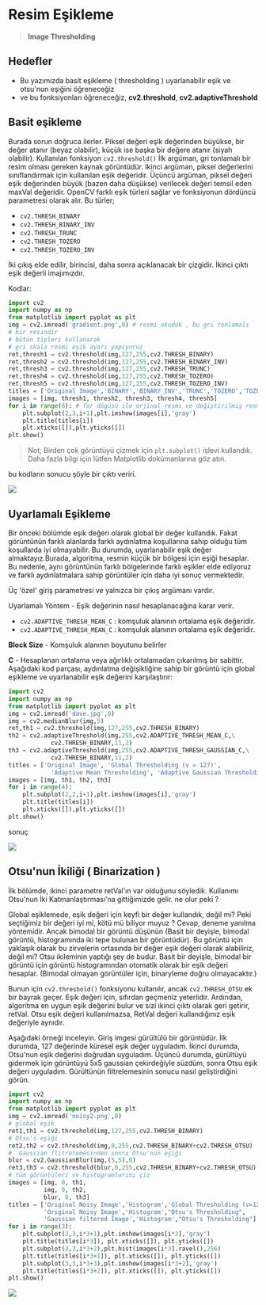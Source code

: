 # Resim Eşikleme

> **Image Thresholding**

## Hedefler

* Bu yazımızda basit eşikleme \( thresholding \) uyarlanabilir eşik ve otsu'nun eşiğini öğreneceğiz
* ve bu fonksiyonları öğreneceğiz, **cv2.threshold**, **cv2.adaptiveThreshold**

## Basit eşikleme

Burada sorun doğruca ilerler. Piksel değeri eşik değerinden büyükse, bir değer atanır \(beyaz olabilir\), küçük ise başka bir değere atanır \(siyah olabilir\). Kullanılan fonksiyon `cv2.threshold()` İlk argüman, gri tonlamalı bir resim olması gereken kaynak görüntüdür. İkinci argüman, piksel değerlerini sınıflandırmak için kullanılan eşik değeridir. Üçüncü argüman, piksel değeri eşik değerinden büyük \(bazen daha düşükse\) verilecek değeri temsil eden maxVal değeridir. OpenCV farklı eşik türleri sağlar ve fonksiyonun dördüncü parametresi olarak alır. Bu türler;

* `cv2.THRESH_BINARY`
* `cv2.THRESH_BINARY_INV`
* `cv2.THRESH_TRUNC`
* `cv2.THRESH_TOZERO`
* `cv2.THRESH_TOZERO_INV`

İki çıkış elde edilir, birincisi, daha sonra açıklanacak bir çizgidir. İkinci çıktı eşik değerli imajımızdır.

Kodlar:

```python
import cv2
import numpy as np
from matplotlib import pyplot as plt
img = cv2.imread('gradient.png',0) # resmi okuduk , bu gri tonlamalı
# bir resindir
# bütün tipleri kullanarak
# gri skala resmi eşik ayarı yapıyoruz
ret,thresh1 = cv2.threshold(img,127,255,cv2.THRESH_BINARY)
ret,thresh2 = cv2.threshold(img,127,255,cv2.THRESH_BINARY_INV)
ret,thresh3 = cv2.threshold(img,127,255,cv2.THRESH_TRUNC)
ret,thresh4 = cv2.threshold(img,127,255,cv2.THRESH_TOZERO)
ret,thresh5 = cv2.threshold(img,127,255,cv2.THRESH_TOZERO_INV)
titles = ['Original Image','BINARY','BINARY_INV','TRUNC','TOZERO','TOZERO_INV'] # liste tanımlayıp yukarıda yaptığımız eşik ayarlarını ve isimlerini iki farklı listeye atıyoruz
images = [img, thresh1, thresh2, thresh3, thresh4, thresh5]
for i in range(6): # for dögüsü ile orjinal resmi ve değiştirilmiş resmi ekrana vereceğiz
    plt.subplot(2,3,i+1),plt.imshow(images[i],'gray')
    plt.title(titles[i])
    plt.xticks([]),plt.yticks([])
plt.show()
```

> Not; Birden çok görüntüyü çizmek için `plt.subplot()` işlevi kullandık. Daha fazla bilgi için lütfen Matplotlib dokümanlarına göz atın.

bu kodların sonucu şöyle bir çıktı veriri.

![](https://github.com/abidrahmank/OpenCV2-Python-Tutorials/raw/master/source/py_tutorials/py_imgproc/py_thresholding/images/threshold.jpg?style=center)

## Uyarlamalı Eşikleme

Bir önceki bölümde eşik değeri olarak global bir değer kullandık. Fakat görüntünün farklı alanlarda farklı aydınlatma koşullarına sahip olduğu tüm koşullarda iyi olmayabilir. Bu durumda, uyarlanabilir eşik değer almaktayız.Burada, algoritma, resmin küçük bir bölgesi için eşiği hesaplar. Bu nedenle, aynı görüntünün farklı bölgelerinde farklı eşikler elde ediyoruz ve farklı aydınlatmalara sahip görüntüler için daha iyi sonuç vermektedir.

Üç 'özel' giriş parametresi ve yalnızca bir çıkış argümanı vardır.

Uyarlamalı Yöntem - Eşik değerinin nasıl hesaplanacağına karar verir.

* `cv2.ADAPTIVE_THRESH_MEAN_C` : komşuluk alanının ortalama eşik değeridir.
* `cv2.ADAPTIVE_THRESH_MEAN_C` : komşuluk alanının ortalama eşik değeridir.

**Block Size** - Komşuluk alanının boyutunu belirler

**C** - Hesaplanan ortalama veya ağırlıklı ortalamadan çıkarılmış bir sabittir. Aşağıdaki kod parçası, aydınlatma değişikliğine sahip bir görüntü için global eşikleme ve uyarlanabilir eşik değerini karşılaştırır:

```python
import cv2
import numpy as np
from matplotlib import pyplot as plt
img = cv2.imread('dave.jpg',0)
img = cv2.medianBlur(img,5)
ret,th1 = cv2.threshold(img,127,255,cv2.THRESH_BINARY)
th2 = cv2.adaptiveThreshold(img,255,cv2.ADAPTIVE_THRESH_MEAN_C,\
            cv2.THRESH_BINARY,11,2)
th3 = cv2.adaptiveThreshold(img,255,cv2.ADAPTIVE_THRESH_GAUSSIAN_C,\
            cv2.THRESH_BINARY,11,2)
titles = ['Original Image', 'Global Thresholding (v = 127)',
            'Adaptive Mean Thresholding', 'Adaptive Gaussian Thresholding']
images = [img, th1, th2, th3]
for i in range(4):
    plt.subplot(2,2,i+1),plt.imshow(images[i],'gray')
    plt.title(titles[i])
    plt.xticks([]),plt.yticks([])
plt.show()
```

sonuç

![](https://github.com/abidrahmank/OpenCV2-Python-Tutorials/raw/master/source/py_tutorials/py_imgproc/py_thresholding/images/ada_threshold.jpg?style=center)

## Otsu'nun İkiliği \(  Binarization \)

İlk bölümde, ikinci parametre retVal'ın var olduğunu söyledik. Kullanımı Otsu'nun İki Katmanlaştırması'na gittiğimizde gelir. ne olur peki ?

Global eşiklemede, eşik değeri için keyfi bir değer kullandık, değil mi? Peki seçtiğimiz bir değeri iyi mi, kötü mü biliyor muyuz ? Cevap, deneme yanılma yöntemidir. Ancak bimodal bir görüntü düşünün \(Basit bir deyişle, bimodal görüntü, histogramında iki tepe bulunan bir görüntüdür\). Bu görüntü için yaklaşık olarak bu zirvelerin ortasında bir değer eşik değeri olarak alabiliriz, değil mi? Otsu ikileminin yaptığı şey de budur. Basit bir deyişle, bimodal bir görüntü için görüntü histogramından otomatik olarak bir eşik değeri hesaplar. \(Bimodal olmayan görüntüler için, binaryleme doğru olmayacaktır.\)

Bunun için `cv2.threshold()` fonksiyonu kullanılır, ancak `cv2.THRESH_OTSU` ek bir bayrak geçer. Eşik değeri için, sıfırdan geçmeniz yeterlidir. Ardından, algoritma en uygun eşik değerini bulur ve sizi ikinci çıktı olarak geri getirir, retVal. Otsu eşik değeri kullanılmazsa, RetVal değeri kullandığınız eşik değeriyle aynıdır.

Aşağıdaki örneği inceleyin. Giriş imgesi gürültülü bir görüntüdür. İlk durumda, 127 değerinde küresel eşik değer uyguladım. İkinci durumda, Otsu'nun eşik değerini doğrudan uyguladım. Üçüncü durumda, gürültüyü gidermek için görüntüyü 5x5 gaussian çekirdeğiyle süzdüm, sonra Otsu eşik değeri uyguladım. Gürültünün filtrelemesinin sonucu nasıl geliştirdiğini görün.

```python
import cv2
import numpy as np
from matplotlib import pyplot as plt
img = cv2.imread('noisy2.png',0)
# global eşik
ret1,th1 = cv2.threshold(img,127,255,cv2.THRESH_BINARY)
# Otsu's eşiği
ret2,th2 = cv2.threshold(img,0,255,cv2.THRESH_BINARY+cv2.THRESH_OTSU)
#  Gaussian flitrelemesinden sonra Otsu'nun eşiği
blur = cv2.GaussianBlur(img,(5,5),0)
ret3,th3 = cv2.threshold(blur,0,255,cv2.THRESH_BINARY+cv2.THRESH_OTSU)
# tüm görüntüleri ve histogramlarını çiz
images = [img, 0, th1,
          img, 0, th2,
          blur, 0, th3]
titles = ['Original Noisy Image','Histogram','Global Thresholding (v=127)',
          'Original Noisy Image','Histogram',"Otsu's Thresholding",
          'Gaussian filtered Image','Histogram',"Otsu's Thresholding"]
for i in range(3):
    plt.subplot(3,3,i*3+1),plt.imshow(images[i*3],'gray')
    plt.title(titles[i*3]), plt.xticks([]), plt.yticks([])
    plt.subplot(3,3,i*3+2),plt.hist(images[i*3].ravel(),256)
    plt.title(titles[i*3+1]), plt.xticks([]), plt.yticks([])
    plt.subplot(3,3,i*3+3),plt.imshow(images[i*3+2],'gray')
    plt.title(titles[i*3+2]), plt.xticks([]), plt.yticks([])
plt.show()
```

![](https://github.com/abidrahmank/OpenCV2-Python-Tutorials/raw/master/source/py_tutorials/py_imgproc/py_thresholding/images/otsu.jpg?style=center)

